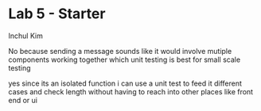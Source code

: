 # Lab 5 - Starter
Inchul Kim

No because sending a message sounds like it would involve mutiple components working together which unit testing is best for small scale testing

yes since its an isolated function i can use a unit test to feed it different cases and check length without having to reach into other places like front end or ui